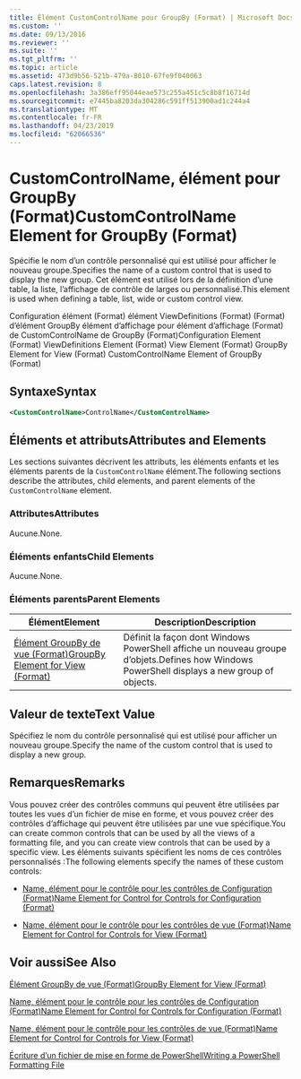 ```yaml
---
title: Élément CustomControlName pour GroupBy (Format) | Microsoft Docs
ms.custom: ''
ms.date: 09/13/2016
ms.reviewer: ''
ms.suite: ''
ms.tgt_pltfrm: ''
ms.topic: article
ms.assetid: 473d9b56-521b-479a-8010-67fe9f040063
caps.latest.revision: 8
ms.openlocfilehash: 3a386eff95044eae573c255a451c5c8b8f16714d
ms.sourcegitcommit: e7445ba8203da304286c591ff513900ad1c244a4
ms.translationtype: MT
ms.contentlocale: fr-FR
ms.lasthandoff: 04/23/2019
ms.locfileid: "62066536"
---
```

# <a name="customcontrolname-element-for-groupby-format"></a><span data-ttu-id="522d6-102">CustomControlName, élément pour GroupBy (Format)</span><span class="sxs-lookup"><span data-stu-id="522d6-102">CustomControlName Element for GroupBy (Format)</span></span>

<span data-ttu-id="522d6-103">Spécifie le nom d’un contrôle personnalisé qui est utilisé pour afficher le nouveau groupe.</span><span class="sxs-lookup"><span data-stu-id="522d6-103">Specifies the name of a custom control that is used to display the new group.</span></span> <span data-ttu-id="522d6-104">Cet élément est utilisé lors de la définition d’une table, la liste, l’affichage de contrôle de larges ou personnalisé.</span><span class="sxs-lookup"><span data-stu-id="522d6-104">This element is used when defining a table, list, wide or custom control view.</span></span>

<span data-ttu-id="522d6-105">Configuration élément (Format) élément ViewDefinitions (Format) (Format) d’élément GroupBy élément d’affichage pour élément d’affichage (Format) de CustomControlName de GroupBy (Format)</span><span class="sxs-lookup"><span data-stu-id="522d6-105">Configuration Element (Format) ViewDefinitions Element (Format) View Element (Format) GroupBy Element for View (Format) CustomControlName Element of GroupBy (Format)</span></span>

## <a name="syntax"></a><span data-ttu-id="522d6-106">Syntaxe</span><span class="sxs-lookup"><span data-stu-id="522d6-106">Syntax</span></span>

```xml
<CustomControlName>ControlName</CustomControlName>
```

## <a name="attributes-and-elements"></a><span data-ttu-id="522d6-107">Éléments et attributs</span><span class="sxs-lookup"><span data-stu-id="522d6-107">Attributes and Elements</span></span>

<span data-ttu-id="522d6-108">Les sections suivantes décrivent les attributs, les éléments enfants et les éléments parents de la `CustomControlName` élément.</span><span class="sxs-lookup"><span data-stu-id="522d6-108">The following sections describe the attributes, child elements, and parent elements of the `CustomControlName` element.</span></span>

### <a name="attributes"></a><span data-ttu-id="522d6-109">Attributes</span><span class="sxs-lookup"><span data-stu-id="522d6-109">Attributes</span></span>

<span data-ttu-id="522d6-110">Aucune.</span><span class="sxs-lookup"><span data-stu-id="522d6-110">None.</span></span>

### <a name="child-elements"></a><span data-ttu-id="522d6-111">Éléments enfants</span><span class="sxs-lookup"><span data-stu-id="522d6-111">Child Elements</span></span>

<span data-ttu-id="522d6-112">Aucune.</span><span class="sxs-lookup"><span data-stu-id="522d6-112">None.</span></span>

### <a name="parent-elements"></a><span data-ttu-id="522d6-113">Éléments parents</span><span class="sxs-lookup"><span data-stu-id="522d6-113">Parent Elements</span></span>

|<span data-ttu-id="522d6-114">Élément</span><span class="sxs-lookup"><span data-stu-id="522d6-114">Element</span></span>|<span data-ttu-id="522d6-115">Description</span><span class="sxs-lookup"><span data-stu-id="522d6-115">Description</span></span>|
|-------------|-----------------|
|[<span data-ttu-id="522d6-116">Élément GroupBy de vue (Format)</span><span class="sxs-lookup"><span data-stu-id="522d6-116">GroupBy Element for View (Format)</span></span>](./groupby-element-for-view-format.md)|<span data-ttu-id="522d6-117">Définit la façon dont Windows PowerShell affiche un nouveau groupe d’objets.</span><span class="sxs-lookup"><span data-stu-id="522d6-117">Defines how Windows PowerShell displays a new group of objects.</span></span>|

## <a name="text-value"></a><span data-ttu-id="522d6-118">Valeur de texte</span><span class="sxs-lookup"><span data-stu-id="522d6-118">Text Value</span></span>

<span data-ttu-id="522d6-119">Spécifiez le nom du contrôle personnalisé qui est utilisé pour afficher un nouveau groupe.</span><span class="sxs-lookup"><span data-stu-id="522d6-119">Specify the name of the custom control that is used to display a new group.</span></span>

## <a name="remarks"></a><span data-ttu-id="522d6-120">Remarques</span><span class="sxs-lookup"><span data-stu-id="522d6-120">Remarks</span></span>

<span data-ttu-id="522d6-121">Vous pouvez créer des contrôles communs qui peuvent être utilisées par toutes les vues d’un fichier de mise en forme, et vous pouvez créer des contrôles d’affichage qui peuvent être utilisées par une vue spécifique.</span><span class="sxs-lookup"><span data-stu-id="522d6-121">You can create common controls that can be used by all the views of a formatting file, and you can create view controls that can be used by a specific view.</span></span> <span data-ttu-id="522d6-122">Les éléments suivants spécifient les noms de ces contrôles personnalisés :</span><span class="sxs-lookup"><span data-stu-id="522d6-122">The following elements specify the names of these custom controls:</span></span>

- [<span data-ttu-id="522d6-123">Name, élément pour le contrôle pour les contrôles de Configuration (Format)</span><span class="sxs-lookup"><span data-stu-id="522d6-123">Name Element for Control for Controls for Configuration (Format)</span></span>](./name-element-for-control-for-controls-for-configuration-format.md)

- [<span data-ttu-id="522d6-124">Name, élément pour le contrôle pour les contrôles de vue (Format)</span><span class="sxs-lookup"><span data-stu-id="522d6-124">Name Element for Control for Controls for View (Format)</span></span>](./name-element-for-control-for-controls-for-view-format.md)

## <a name="see-also"></a><span data-ttu-id="522d6-125">Voir aussi</span><span class="sxs-lookup"><span data-stu-id="522d6-125">See Also</span></span>

[<span data-ttu-id="522d6-126">Élément GroupBy de vue (Format)</span><span class="sxs-lookup"><span data-stu-id="522d6-126">GroupBy Element for View (Format)</span></span>](./groupby-element-for-view-format.md)

[<span data-ttu-id="522d6-127">Name, élément pour le contrôle pour les contrôles de Configuration (Format)</span><span class="sxs-lookup"><span data-stu-id="522d6-127">Name Element for Control for Controls for Configuration (Format)</span></span>](./name-element-for-control-for-controls-for-configuration-format.md)

[<span data-ttu-id="522d6-128">Name, élément pour le contrôle pour les contrôles de vue (Format)</span><span class="sxs-lookup"><span data-stu-id="522d6-128">Name Element for Control for Controls for View (Format)</span></span>](./name-element-for-control-for-controls-for-view-format.md)

[<span data-ttu-id="522d6-129">Écriture d’un fichier de mise en forme de PowerShell</span><span class="sxs-lookup"><span data-stu-id="522d6-129">Writing a PowerShell Formatting File</span></span>](./writing-a-powershell-formatting-file.md)
